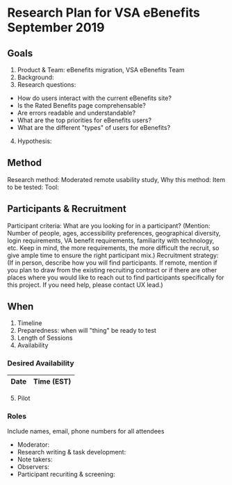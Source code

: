 # Research Plan for VSA eBenefits September 2019
## Goals
1. Product & Team: eBenefits migration, VSA eBenefits Team
2. Background: 
3. Research questions:
* How do users interact with the current eBenefits site?
* Is the Rated Benefits page comprehensable?
* Are errors readable and understandable?
* What are the top priorities for eBenefits users?
* What are the different "types" of users for eBenefits?
4. Hypothesis: 
## Method
Research method: Moderated remote usability study, 
Why this method:
Item to be tested:
Tool: 
## Participants & Recruitment
Participant criteria: What are you looking for in a participant? (Mention: Number of people, ages, accessibility preferences, geographical diversity, login requirements, VA benefit requirements, familiarity with technology, etc. Keep in mind, the more requirements, the more difficult the recruit, so give ample time to ensure the right participant mix.)
Recruitment strategy: (If in person, describe how you will find participants. If remote, mention if you plan to draw from the existing recruiting contract or if there are other places where you would like to reach out to find participants specifically for this project. If you need help, please contact UX lead.)
## When
1. Timeline
2. Preparedness: when will "thing" be ready to test
3. Length of Sessions
4. Availability 
### Desired Availability
Date | Time (EST)
---- | ----
5. Pilot
### Roles
Include names, email, phone numbers for all attendees
* Moderator:
* Research writing & task development:
* Note takers: 
* Observers:
* Participant recuriting & screening:
